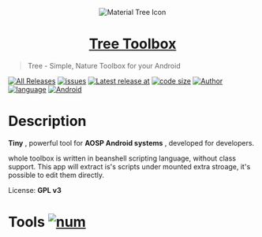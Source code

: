 <p align="center">
<img src="https://raw.githubusercontent.com/pigfromchina/treeToolbox/doc/material-tree.svg" alt="Material Tree Icon">
</p>

<h1 align="center"><a href="https://material.viosey.com" target="_blank">Tree Toolbox</a></h1>

> Tree - Simple, Nature Toolbox for your Android

[![All Releases](https://img.shields.io/github/downloads/pigfromchina/treetoolbox/total.svg?style=flat-square)](https://github.com/pigfromChina/TreeToolbox/releases)
[![issues](https://img.shields.io/github/issues/pigfromchina/treetoolbox.svg?style=flat-square)](https://github.com/pigfromChina/TreeToolbox/issues)
[![Latest release at](https://img.shields.io/github/release-date/pigfromchina/treetoolbox.svg?style=flat-square)](https://github.com/pigfromChina/TreeToolbox/releases)
[![code size](https://img.shields.io/github/languages/code-size/pigfromchina/treetoolbox.svg?style=flat-square)]()
[![Author](https://img.shields.io/badge/author-duangsuse-green.svg?style=flat-square)](https://t.me/duangsuse)
[![language](https://img.shields.io/badge/language-beanshell-EB2A02A.svg?style=flat-square)](https://github.com/beanshell/beanshell)
[![Android](https://img.shields.io/badge/Android-Oreo_API27-green.svg?style=flat-square)](https://github.com/pigfromChina/TreeToolbox/blob/master/app/build.gradle)

# Description

__Tiny__ , powerful tool for __AOSP Android systems__ , developed for developers.

whole toolbox is written in beanshell scripting language, without class support. This app will extract is's scripts under mounted extra stroage, it's possible to edit them
directly.

License: __GPL v3__

# Tools [![num](https://img.shields.io/badge/count-0-blue.svg?style=flat-square)](https://github.com/pigfromChina/TreeToolbox/blob/master/app/src/main/assets)